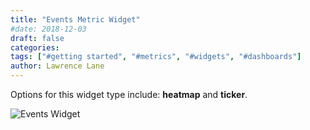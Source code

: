 ```yaml
---
title: "Events Metric Widget"
#date: 2018-12-03
draft: false
categories:
tags: ["#getting started", "#metrics", "#widgets", "#dashboards"]
author: Lawrence Lane
---
```

Options for this widget type include: **heatmap** and **ticker**.

![Events Widget](/images/events-widget/events-widget.png)
